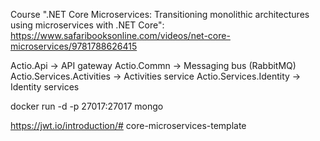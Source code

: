 Course ".NET Core Microservices: Transitioning monolithic architectures using microservices with .NET Core": https://www.safaribooksonline.com/videos/net-core-microservices/9781788626415



Actio.Api -> API gateway
Actio.Commn -> Messaging bus (RabbitMQ)
Actio.Services.Activities -> Activities service
Actio.Services.Identity -> Identity services


docker run -d -p 27017:27017 mongo

https://jwt.io/introduction/# core-microservices-template
